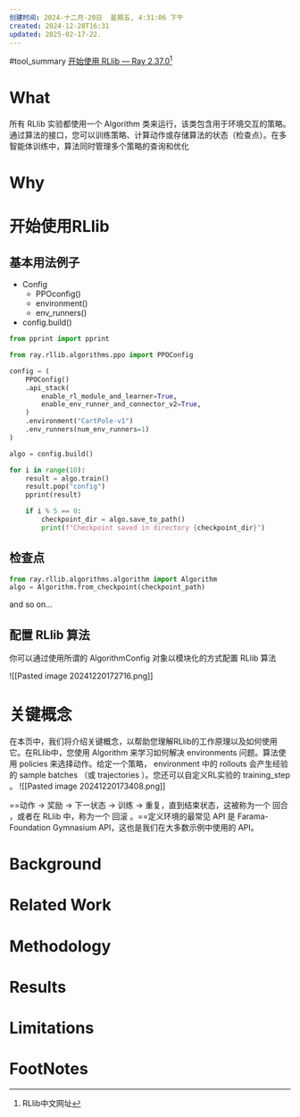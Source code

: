 ```yaml
---
创建时间: 2024-十二月-20日  星期五, 4:31:06 下午
created: 2024-12-20T16:31
updated: 2025-02-17-22.
---
```

#tool_summary 
[开始使用 RLlib — Ray 2.37.0](https://www.aidoczh.com/ray/rllib/rllib-training.html)[^1]
# What
所有 RLlib 实验都使用一个 Algorithm 类来运行，该类包含用于环境交互的策略。通过算法的接口，您可以训练策略、计算动作或存储算法的状态（检查点）。在多智能体训练中，算法同时管理多个策略的查询和优化


# Why



# 开始使用RLlib
## 基本用法例子
 - Config
	 - PPOconfig()
	 - environment()
	 - env_runners()
 - config.build()
```python
from pprint import pprint

from ray.rllib.algorithms.ppo import PPOConfig

config = (
    PPOConfig()
    .api_stack(
        enable_rl_module_and_learner=True,
        enable_env_runner_and_connector_v2=True,
    )
    .environment("CartPole-v1")
    .env_runners(num_env_runners=1)
)

algo = config.build()

for i in range(10):
    result = algo.train()
    result.pop("config")
    pprint(result)

    if i % 5 == 0:
        checkpoint_dir = algo.save_to_path()
        print(f"Checkpoint saved in directory {checkpoint_dir}")
```

## 检查点
```python
from ray.rllib.algorithms.algorithm import Algorithm
algo = Algorithm.from_checkpoint(checkpoint_path)
```

and so on...

## 配置 RLlib 算法
你可以通过使用所谓的 AlgorithmConfig 对象以模块化的方式配置 RLlib 算法

![[Pasted image 20241220172716.png]]










# 关键概念
在本页中，我们将介绍关键概念，以帮助您理解RLlib的工作原理以及如何使用它。在RLlib中，您使用 Algorithm 来学习如何解决 environments 问题。算法使用 policies 来选择动作。给定一个策略， environment 中的 rollouts 会产生经验的 sample batches （或 trajectories ）。您还可以自定义RL实验的 training_step 。
![[Pasted image 20241220173408.png]]


==动作 -> 奖励 -> 下一状态 -> 训练 -> 重复，直到结束状态，这被称为一个 回合 ，或者在 RLlib 中，称为一个 回滚 。==定义环境的最常见 API 是 Farama-Foundation Gymnasium API，这也是我们在大多数示例中使用的 API。

# Background



# Related Work




# Methodology




# Results



# Limitations


# FootNotes

[^1]: RLlib中文网址